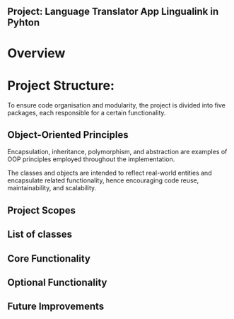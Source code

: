 ## Project: Language Translator App Lingualink in Pyhton

# Overview

# Project Structure:
To ensure code organisation and modularity, the project is divided into five packages, each responsible for a certain functionality.


## Object-Oriented Principles
Encapsulation, inheritance, polymorphism, and abstraction are examples of OOP principles employed throughout the implementation. 

The classes and objects are intended to reflect real-world entities and encapsulate related functionality, hence encouraging code reuse, maintainability, and scalability.

## Project Scopes 

## List of classes

## Core Functionality

## Optional Functionality

## Future Improvements
